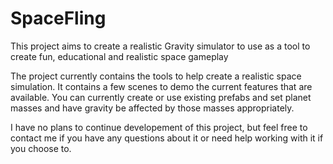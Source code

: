 # SpaceFling
This project aims to create a realistic Gravity simulator to use as a tool to create fun, educational and realistic space gameplay

The project currently contains the tools to help create a realistic space simulation. It contains a few scenes to demo the current features that are available.
You can currently create or use existing prefabs and set planet masses and have gravity be affected by those masses appropriately.

I have no plans to continue developement of this project, but feel free to contact me if you have any questions about it or need help working with it if you choose to.

